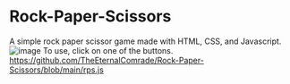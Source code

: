 # Rock-Paper-Scissors
A simple rock paper scissor game made with HTML, CSS, and Javascript.
![image](https://github.com/user-attachments/assets/3f8e254c-9983-43dd-96d5-17ef8d10121e)
To use, click on one of the buttons.
https://github.com/TheEternalComrade/Rock-Paper-Scissors/blob/main/rps.js

